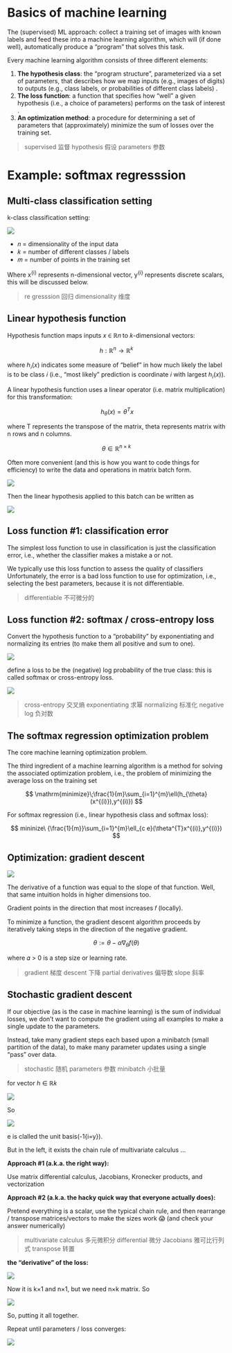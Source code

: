 # Basics of machine learning

The (supervised) ML approach: collect a training set of images with known labels and feed these into a machine learning algorithm, which will (if done well), automatically produce a “program” that solves this task.

Every machine learning algorithm consists of three different elements:

1. **The hypothesis class**: the “program structure”, parameterized via a set of parameters, that describes how we map inputs (e.g., images of digits) to outputs (e.g., class labels, or probabilities of different class labels) .
2. **The loss function**: a function that specifies how “well” a given hypothesis (i.e., a choice of parameters) performs on the task of interest .
3. **An optimization method**: a procedure for determining a set of parameters that (approximately) minimize the sum of losses over the training set.



> supervised 监督 hypothesis 假设 parameters 参数

# Example: softmax regresssion

## Multi-class classification setting

k-class classification setting:

![](/images/dl-systems-1/3.png)

- 𝑛 = dimensionality of the input data
- 𝑘 = number of different classes / labels
- 𝑚 = number of points in the training set

Where x<sup>{i}</sup> represents n-dimensional vector, y<sup>{i}</sup> represents discrete scalars, this will be discussed below.



> re gresssion 回归 dimensionality 维度

## Linear hypothesis function

Hypothesis function maps inputs 𝑥 ∈ ℝ𝑛 to 𝑘-dimensional vectors:

$$
h:\mathbb{R}^{n}\rightarrow \mathbb{R}^{k}
$$

where ℎ<sub>𝑖</sub>(𝑥) indicates some measure of “belief” in how much likely the label is to be class 𝑖 (i.e., “most likely” prediction is coordinate 𝑖 with largest ℎ<sub>𝑖</sub>(𝑥)).

A linear hypothesis function uses a linear operator (i.e. matrix multiplication) for this transformation:

$$
\ h_{\theta}(x)=\theta^{T}x
$$

where T represents the transpose of the matrix, theta represents matrix with n rows and n columns.

$$
\theta\in\mathbb{R}^{n\times k}
$$

Often more convenient (and this is how you want to code things for efficiency) to write the data and operations in matrix batch form.

![](/images/dl-systems-1/1.png)

Then the linear hypothesis applied to this batch can be written as

![](/images/dl-systems-1/2.png)

## Loss function #1: classification error

The simplest loss function to use in classification is just the classification error, i.e., whether the classifier makes a mistake a or not.

We typically use this loss function to assess the quality of classifiers Unfortunately, the error is a bad loss function to use for optimization, i.e., selecting the best parameters, because it is not differentiable.



> differentiable 不可微分的

## Loss function #2: softmax / cross-entropy loss

Convert the hypothesis function to a “probability” by exponentiating and normalizing its entries (to make them all positive and sum to one).

![](/images/dl-systems-1/cross-entropy-loss-1.png)

define a loss to be the (negative) log probability of the true class: this is called softmax or cross-entropy loss.

![](/images/dl-systems-1/cross-entropy-loss-2.png)

> cross-entropy 交叉熵 exponentiating 求幂 normalizing 标准化 negative log 负对数

## The softmax regression optimization problem

The core machine learning optimization problem.

The third ingredient of a machine learning algorithm is a method for solving the associated optimization problem, i.e., the problem of minimizing the average loss on the training set

$$
\mathrm{minimize}\;\frac{1}{m}\sum_{i=1}^{m}\ell(h_{\theta}(x^{(i)}),y^{(i)})
$$

For softmax regression (i.e., linear hypothesis class and softmax loss):

$$
mininize\ {\frac{1}{m}}\sum_{i=1}^{m}\ell_{c e}(\theta^{T}x^{(i)},y^{(i)})
$$

## Optimization: gradient descent

![](/images/dl-systems-1/gradient-descent.png)

The derivative of a function was equal to the slope of that function. Well, that same intuition holds in higher dimensions too.

Gradient points in the direction that most increases 𝑓 (locally).

To minimize a function, the gradient descent algorithm proceeds by iteratively taking steps in the direction of the negative gradient.

$$
\theta:=\theta-\alpha\nabla_{\theta}f(\theta)
$$

where 𝛼 > 0 is a step size or learning rate.



> gradient 梯度 descent 下降 partial derivatives 偏导数 slope 斜率

## Stochastic gradient descent

If our objective (as is the case in machine learning) is the sum of individual losses, we don’t want to compute the gradient using all examples to make a single update to the parameters.

Instead, take many gradient steps each based upon a minibatch (small partition of the data), to make many parameter updates using a single “pass” over data.

> stochastic 随机 parameters 参数 minibatch 小批量

for vector ℎ ∈ ℝ𝑘

![](/images/dl-systems-1/gradient-descent-2.png)

So

![](/images/dl-systems-1/gradient-descent-3.png)

e is clalled the unit basis(-1{i=y}).

But in the left, it exists the chain rule of multivariate calculus ...

**Approach #1 (a.k.a. the right way):**

Use matrix differential calculus, Jacobians, Kronecker products, and vectorization

**Approach #2 (a.k.a. the hacky quick way that everyone actually does):**

Pretend everything is a scalar, use the typical chain rule, and then rearrange / transpose matrices/vectors to make the sizes work 😱 (and check your answer numerically)

> multivariate calculus 多元微积分 differential 微分 Jacobians 雅可比行列式 transpose 转置

**the “derivative” of the loss:**

![](/images/dl-systems-1/gradient-descent-4.png)

Now it is k×1 and n×1, but we need n×k matrix. So

![](/images/dl-systems-1/gradient-descent-5.png)

So, putting it all together.



Repeat until parameters / loss converges:

 ![](/images/dl-systems-1/gradient-descent-6.png)

